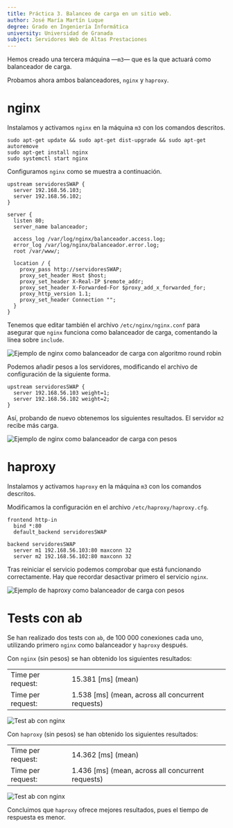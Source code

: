 ```yaml
---
title: Práctica 3. Balanceo de carga en un sitio web.
author: José María Martín Luque
degree: Grado en Ingeniería Informática
university: Universidad de Granada
subject: Servidores Web de Altas Prestaciones
---
```


Hemos creado una tercera máquina —`m3`— que es la que actuará como balanceador de carga.

Probamos ahora ambos balanceadores, `nginx` y `haproxy`.

# nginx

Instalamos y activamos `nginx` en la máquina `m3` con los comandos descritos.

```
sudo apt-get update && sudo apt-get dist-upgrade && sudo apt-get autoremove
sudo apt-get install nginx 
sudo systemctl start nginx
```

Configuramos `nginx` como se muestra a continuación.
```
upstream servidoresSWAP { 
  server 192.168.56.103;
  server 192.168.56.102; 
}

server {
  listen 80;
  server_name balanceador;

  access_log /var/log/nginx/balanceador.access.log; 
  error_log /var/log/nginx/balanceador.error.log; 
  root /var/www/;

  location / {
    proxy_pass http://servidoresSWAP;
    proxy_set_header Host $host;
    proxy_set_header X-Real-IP $remote_addr;
    proxy_set_header X-Forwarded-For $proxy_add_x_forwarded_for; 
    proxy_http_version 1.1;
    proxy_set_header Connection ""; 
  }
}
```

Tenemos que editar también el archivo `/etc/nginx/nginx.conf` para asegurar que `nginx` funciona como balanceador de carga, comentando la línea sobre `include`.

![Ejemplo de nginx como balanceador de carga con algoritmo *round robin*](img/swap.p3.nginx-lb-rr.png)

Podemos añadir pesos a los servidores, modificando el archivo de configuración de la siguiente forma.

```
upstream servidoresSWAP { 
  server 192.168.56.103 weight=1;
  server 192.168.56.102 weight=2; 
}
```

Así, probando de nuevo obtenemos los siguientes resultados. El servidor `m2` recibe más carga.

![Ejemplo de nginx como balanceador de carga con pesos](img/swap.p3.nginx-lb-w.png)

# haproxy

Instalamos y activamos `haproxy` en la máquina `m3` con los comandos descritos.

Modificamos la configuración en el archivo `/etc/haproxy/haproxy.cfg`.

```
frontend http-in 
  bind *:80
  default_backend servidoresSWAP

backend servidoresSWAP
  server m1 192.168.56.103:80 maxconn 32 
  server m2 192.168.56.102:80 maxconn 32
```

Tras reiniciar el servicio podemos comprobar que está funcionando correctamente.
Hay que recordar desactivar primero el servicio `nginx`.

![Ejemplo de haproxy como balanceador de carga con pesos](img/swap.p3.haproxy.png)

# Tests con ab

Se han realizado dos tests con `ab`, de 100 000 conexiones cada uno, utilizando primero `nginx` como balanceador y `haproxy` después.

Con `nginx` (sin pesos) se han obtenido los siguientes resultados:

| | |
|-|-|
Time per request:|       15.381 [ms] (mean)
Time per request:|       1.538 [ms] (mean, across all concurrent requests)

![Test ab con nginx](img/swap.p3.ab-nginx.png)

Con `haproxy` (sin pesos) se han obtenido los siguientes resultados:

| | |
|-|-|
Time per request:|       14.362 [ms] (mean)
Time per request:|       1.436 [ms] (mean, across all concurrent requests)

![Test ab con nginx](img/swap.p3.ab-haproxy.png)

Concluimos que `haproxy` ofrece mejores resultados, pues el tiempo de respuesta es menor.